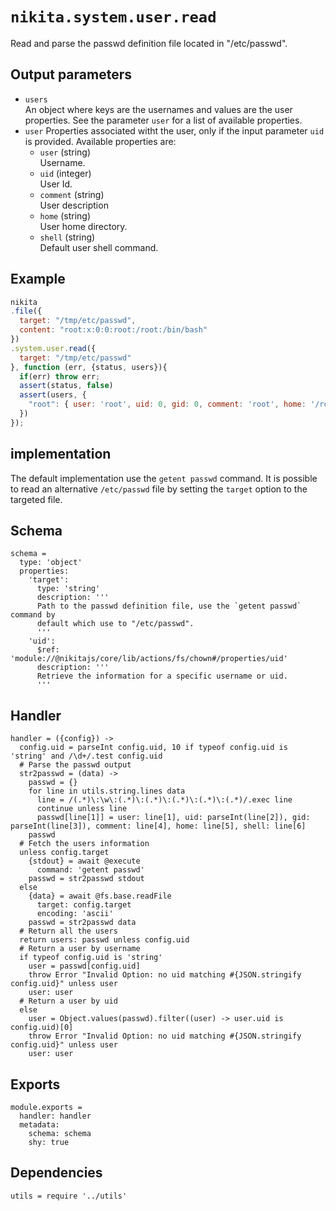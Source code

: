 
# `nikita.system.user.read`

Read and parse the passwd definition file located in "/etc/passwd".

## Output parameters

* `users`   
  An object where keys are the usernames and values are the user properties.
  See the parameter `user` for a list of available properties.
* `user`
  Properties associated witht the user, only if the input parameter `uid` is
  provided. Available properties are:   
  * `user` (string)   
  Username.
  * `uid` (integer)   
  User Id.
  * `comment` (string)   
  User description
  * `home` (string)   
  User home directory.
  * `shell` (string)   
  Default user shell command.

## Example

```js
nikita
.file({
  target: "/tmp/etc/passwd",
  content: "root:x:0:0:root:/root:/bin/bash"
})
.system.user.read({
  target: "/tmp/etc/passwd"
}, function (err, {status, users}){
  if(err) throw err;
  assert(status, false)
  assert(users, {
    "root": { user: 'root', uid: 0, gid: 0, comment: 'root', home: '/root', shell: '/bin/bash' }
  })
});
```

## implementation

The default implementation use the `getent passwd` command. It is possible to
read an alternative `/etc/passwd` file by setting the `target` option to the
targeted file.

## Schema

    schema =
      type: 'object'
      properties:
        'target':
          type: 'string'
          description: '''
          Path to the passwd definition file, use the `getent passwd` command by
          default which use to "/etc/passwd".
          '''
        'uid':
          $ref: 'module://@nikitajs/core/lib/actions/fs/chown#/properties/uid'
          description: '''
          Retrieve the information for a specific username or uid.
          '''

## Handler

    handler = ({config}) ->
      config.uid = parseInt config.uid, 10 if typeof config.uid is 'string' and /\d+/.test config.uid
      # Parse the passwd output
      str2passwd = (data) ->
        passwd = {}
        for line in utils.string.lines data
          line = /(.*)\:\w\:(.*)\:(.*)\:(.*)\:(.*)\:(.*)/.exec line
          continue unless line
          passwd[line[1]] = user: line[1], uid: parseInt(line[2]), gid: parseInt(line[3]), comment: line[4], home: line[5], shell: line[6]
        passwd
      # Fetch the users information
      unless config.target
        {stdout} = await @execute
          command: 'getent passwd'
        passwd = str2passwd stdout
      else
        {data} = await @fs.base.readFile
          target: config.target
          encoding: 'ascii'
        passwd = str2passwd data
      # Return all the users
      return users: passwd unless config.uid
      # Return a user by username
      if typeof config.uid is 'string'
        user = passwd[config.uid]
        throw Error "Invalid Option: no uid matching #{JSON.stringify config.uid}" unless user
        user: user
      # Return a user by uid
      else
        user = Object.values(passwd).filter((user) -> user.uid is config.uid)[0]
        throw Error "Invalid Option: no uid matching #{JSON.stringify config.uid}" unless user
        user: user

## Exports

    module.exports =
      handler: handler
      metadata:
        schema: schema
        shy: true

## Dependencies

    utils = require '../utils'
